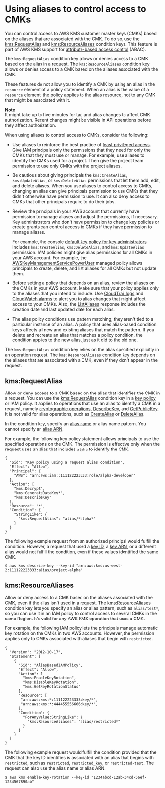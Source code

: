 # Using aliases to control access to CMKs<a name="alias-authorization"></a>

You can control access to AWS KMS customer master keys \(CMKs\) based on the aliases that are associated with the CMK\. To do so, use the [kms:RequestAlias](policy-conditions.md#conditions-kms-request-alias) and [kms:ResourceAliases](policy-conditions.md#conditions-kms-resource-aliases) condition keys\. This feature is part of AWS KMS support for [attribute\-based access control](abac.md) \(ABAC\)\.

The `kms:RequestAlias` condition key allows or denies access to a CMK based on the alias in a request\. The `kms:ResourceAliases` condition key allows or denies access to a CMK based on the aliases associated with the CMK\. 

These features do not allow you to identify a CMK by using an alias in the `resource` element of a policy statement\. When an alias is the value of a `resource` element, the policy applies to the alias resource, not to any CMK that might be associated with it\.

**Note**  
It might take up to five minutes for tag and alias changes to affect CMK authorization\. Recent changes might be visible in API operations before they affect authorization\.

When using aliases to control access to CMKs, consider the following:
+ Use aliases to reinforce the best practice of [least privileged access](iam-policies-best-practices.md)\. Give IAM principals only the permissions that they need for only the CMKs that they must use or manage\. For example, use aliases to identify the CMKs used for a project\. Then give the project team permission to use only CMKs with the project aliases\. 
+ Be cautious about giving principals the `kms:CreateAlias`, `kms:UpdateAlias`, or `kms:DeleteAlias` permissions that let them add, edit, and delete aliases\. When you use aliases to control access to CMKs, changing an alias can give principals permission to use CMKs that they didn't otherwise have permission to use\. It can also deny access to CMKs that other principals require to do their jobs\. 
+ Review the principals in your AWS account that currently have permission to manage aliases and adjust the permissions, if necessary\. Key administrators who don't have permission to change key policies or create grants can control access to CMKs if they have permission to manage aliases\. 

  For example, the console [default key policy for key administrators](key-policies.md#key-policy-default-allow-administrators) includes `kms:CreateAlias`, `kms:DeleteAlias`, and `kms:UpdateAlias` permission\. IAM policies might give alias permissions for all CMKs in your AWS account\. For example, the [AWSKeyManagementServicePowerUser](https://console.aws.amazon.com/iam/home#policies/arn:aws:iam::aws:policy/AWSKeyManagementServicePowerUser) managed policy allows principals to create, delete, and list aliases for all CMKs but not update them\.
+ Before setting a policy that depends on an alias, review the aliases on the CMKs in your AWS account\. Make sure that your policy applies only to the aliases that you intend to include\. Use [CloudTrail logs](alias-ct.md) and [CloudWatch alarms](monitoring-cloudwatch.md) to alert you to alias changes that might affect access to your CMKs\. Also, the [ListAliases](https://docs.aws.amazon.com/kms/latest/APIReference/API_ListAliases.html) response includes the creation date and last updated date for each alias\.
+ The alias policy conditions use pattern matching; they aren't tied to a particular instance of an alias\. A policy that uses alias\-based condition keys affects all new and existing aliases that match the pattern\. If you delete and recreate an alias that matches a policy condition, the condition applies to the new alias, just as it did to the old one\. 

The `kms:RequestAlias` condition key relies on the alias specified explicitly in an operation request\. The `kms:ResourceAliases` condition key depends on the aliases that are associated with a CMK, even if they don't appear in the request\.

## kms:RequestAlias<a name="alias-auth-request-alias"></a>

Allow or deny access to a CMK based on the alias that identifies the CMK in a request\. You can use the [kms:RequestAlias](policy-conditions.md#conditions-kms-request-alias) condition key in a [key policy](key-policies.md) or IAM policy\. It applies to operations that use an alias to identify a CMK in a request, namely [cryptographic operations](concepts.md#cryptographic-operations), [DescribeKey](https://docs.aws.amazon.com/kms/latest/APIReference/API_DescribeKey.html), and [GetPublicKey](https://docs.aws.amazon.com/kms/latest/APIReference/API_GetPublicKey.html)\. It is not valid for alias operations, such as [CreateAlias](https://docs.aws.amazon.com/kms/latest/APIReference/API_CreateAlias.html) or [DeleteAlias](https://docs.aws.amazon.com/kms/latest/APIReference/API_DeleteAlias.html)\.

In the condition key, specify an [alias name](concepts.md#key-id-alias-name) or alias name pattern\. You cannot specify an [alias ARN](concepts.md#key-id-alias-ARN)\.

For example, the following key policy statement allows principals to use the specified operations on the CMK\. The permission is effective only when the request uses an alias that includes `alpha` to identify the CMK\.

```
{
  "Sid": "Key policy using a request alias condition",
  "Effect": "Allow",
  "Principal": {
    "AWS": "arn:aws:iam::111122223333:role/alpha-developer"
  },
  "Action": [
    "kms:Decrypt",
    "kms:GenerateDataKey*",
    "kms:DescribeKey"
  ],
  "Resource": "*",
  "Condition": {
    "StringLike": {
      "kms:RequestAlias": "alias/*alpha*"
    }
  }
}
```

The following example request from an authorized principal would fulfill the condition\. However, a request that used a [key ID](concepts.md#key-id-key-id), a [key ARN](concepts.md#key-id-key-ARN), or a different alias would not fulfill the condition, even if these values identified the same CMK\.

```
$ aws kms describe-key --key-id "arn:aws:kms:us-west-2:111122223333:alias/project-alpha"
```

## kms:ResourceAliases<a name="alias-auth-resource-aliases"></a>

Allow or deny access to a CMK based on the aliases associated with the CMK, even if the alias isn't used in a request\. The [kms:ResourceAliases](policy-conditions.md#conditions-kms-resource-aliases) condition key lets you specify an alias or alias pattern, such as `alias/test*`, so you can use it in an IAM policy to control access to several CMKs in the same Region\. It's valid for any AWS KMS operation that uses a CMK\. 

For example, the following IAM policy lets the principals manage automatic key rotation on the CMKs in two AWS accounts\. However, the permission applies only to CMKs associated with aliases that begin with `restricted`\.

```
{
  "Version": "2012-10-17",
  "Statement": [
    {
      "Sid": "AliasBasedIAMPolicy",
      "Effect": "Allow",
      "Action": [
        "kms:EnableKeyRotation",
        "kms:DisableKeyRotation",
        "kms:GetKeyRotationStatus"
      ],
      "Resource": [
       "arn:aws:kms:*:111122223333:key/*",
       "arn:aws:kms:*:444455556666:key/*",
      ],
      "Condition": {
        "ForAnyValue:StringLike": {
          "kms:ResourceAliases": "alias/restricted*"
        }
      }
    }
  ]
}
```

The following example request would fulfill the condition provided that the CMK that the key ID identifies is associated with an alias that begins with `restricted`, such as `restricted`, `restricted_key`, or `restricted-test`\. The request can also use the alias name or alias ARN\.

```
$ aws kms enable-key-rotation --key-id "1234abcd-12ab-34cd-56ef-1234567890ab"
```
